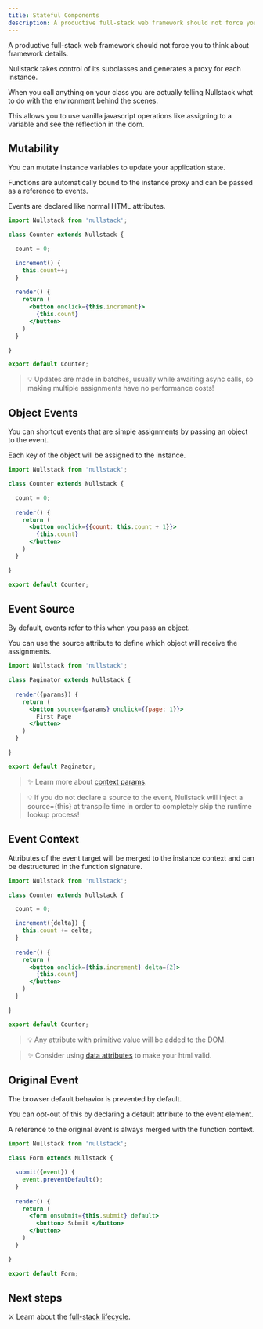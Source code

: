 ```yaml
---
title: Stateful Components
description: A productive full-stack web framework should not force you to think about framework details
---
```


A productive full-stack web framework should not force you to think about framework details.

Nullstack takes control of its subclasses and generates a proxy for each instance.

When you call anything on your class you are actually telling Nullstack what to do with the environment behind the scenes.

This allows you to use vanilla javascript operations like assigning to a variable and see the reflection in the dom.

## Mutability

You can mutate instance variables to update your application state.

Functions are automatically bound to the instance proxy and can be passed as a reference to events.

Events are declared like normal HTML attributes.

```jsx
import Nullstack from 'nullstack';

class Counter extends Nullstack {

  count = 0;

  increment() {
    this.count++;
  }
  
  render() {
    return (
      <button onclick={this.increment}> 
        {this.count}
      </button>
    )
  }

}

export default Counter;
```

> 💡 Updates are made in batches, usually while awaiting async calls, so making multiple assignments have no performance costs!

## Object Events

You can shortcut events that are simple assignments by passing an object to the event.

Each key of the object will be assigned to the instance.

```jsx
import Nullstack from 'nullstack';

class Counter extends Nullstack {

  count = 0;
  
  render() {
    return (
      <button onclick={{count: this.count + 1}}> 
        {this.count}
      </button>
    )
  }

}

export default Counter;
```

## Event Source

By default, events refer to this when you pass an object.

You can use the source attribute to define which object will receive the assignments.

```jsx
import Nullstack from 'nullstack';

class Paginator extends Nullstack {
  
  render({params}) {
    return (
      <button source={params} onclick={{page: 1}}> 
        First Page
      </button>
    )
  }

}

export default Paginator;
```

> ✨ Learn more about [context params](/routes-and-params).

> 💡 If you do not declare a source to the event, Nullstack will inject a source={this} at transpile time in order to completely skip the runtime lookup process!

## Event Context

Attributes of the event target will be merged to the instance context and can be destructured in the function signature.


```jsx
import Nullstack from 'nullstack';

class Counter extends Nullstack {

  count = 0;

  increment({delta}) {
    this.count += delta;
  }
  
  render() {
    return (
      <button onclick={this.increment} delta={2}> 
        {this.count}
      </button>
    )
  }

}

export default Counter;
```

> 💡 Any attribute with primitive value will be added to the DOM. 

> ✨ Consider using [data attributes](/context-data) to make your html valid.

## Original Event

The browser default behavior is prevented by default.

You can opt-out of this by declaring a default attribute to the event element.

A reference to the original event is always merged with the function context.

```jsx
import Nullstack from 'nullstack';

class Form extends Nullstack {

  submit({event}) {
    event.preventDefault();
  }
  
  render() {
    return (
      <form onsubmit={this.submit} default>
        <button> Submit </button>
      </button>
    )
  }

}

export default Form;
```

## Next steps

⚔ Learn about the [full-stack lifecycle](/full-stack-lifecycle).